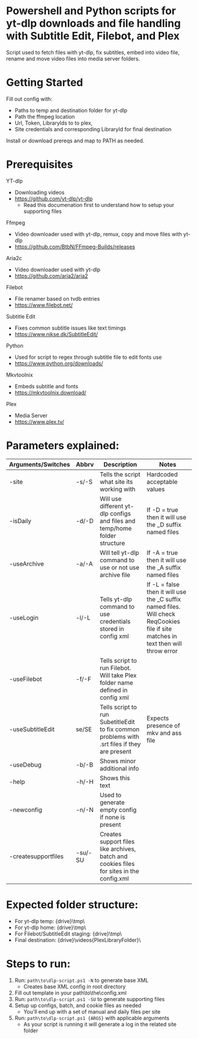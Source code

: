# Powershell and Python scripts for yt-dlp downloads and file handling with Subtitle Edit, Filebot, and Plex

Script used to fetch files with yt-dlp, fix subtitles, embed into video file, rename and move video files into media server folders.


# Getting Started

Fill out config with:
- Paths to temp and destination folder for yt-dlp
- Path the ffmpeg location
- Url, Token, LibraryIds to to plex, 
- Site credentials and corresponding LibraryId for final destination

Install or download prereqs and map to PATH as needed.


# Prerequisites

YT-dlp
- Downloading videos
- https://github.com/yt-dlp/yt-dlp
  - Read this documenation first to understand how to setup your supporting files

Ffmpeg
- Video downloader used with yt-dlp, remux, copy and move files with yt-dlp
- https://github.com/BtbN/FFmpeg-Builds/releases

Aria2c
- Video downloader used with yt-dlp
- https://github.com/aria2/aria2

Filebot
- File renamer based on tvdb entries
- https://www.filebot.net/

Subtitle Edit
- Fixes common subtitle issues like text timings
- https://www.nikse.dk/SubtitleEdit/

Python
- Used for script to regex through subtitle file to edit fonts use
- https://www.python.org/downloads/

Mkvtoolnix
- Embeds subtitle and fonts
- https://mkvtoolnix.download/

Plex
- Media Server
- https://www.plex.tv/


# Parameters explained:
| Arguments/Switches | Abbrv | Description|Notes|
 --- | --- | --- | --- 
|-site|-s/-S|Tells the script what site its working with|Hardcoded acceptable values|
|-isDaily|-d/-D|Will use different yt-dlp configs and files and temp/home folder structure| If -D = true then it will use the \_D suffix named files|
|-useArchive|-a/-A|Will tell yt-dlp command to use or not use archive file| If -A = true then it will use the \_A suffix named files|
|-useLogin|-l/-L|Tells yt-dlp command to use credentials stored in config xml| If -L = false then it will use the \_C suffix named files. Will check ReqCookies file if site matches in text then will throw error|
|-useFilebot|-f/-F|Tells script to run Filebot. Will take Plex folder name defined in config xml| |
|-useSubtitleEdit|se/SE|Tells script to run SubetitleEdit to fix common problems with .srt files if they are present| Expects presence of mkv and ass file |
|-useDebug|-b/-B| Shows minor additional info| |
|-help|-h/-H|Shows this text| |
|-newconfig|-n/-N|Used to generate empty config if none is present| |
|-createsupportfiles|-su/-SU|Creates support files like archives, batch and cookies files for sites in the config.xml| |


# Expected folder structure:
- For yt-dlp temp: {drive}\tmp\
- For yt-dlp home: {drive}\tmp\
- For Filebot/SubtitleEdit staging: {drive}\tmp\
- Final destination: {drive}\videos\{PlexLibraryFolder}\


# Steps to run:
1. Run: `path\to\dlp-script.ps1 -N` to generate base XML
   - Creates base XML config in root directory
2. Fill out template in your path\to\the\config.xml
3. Run: `path\to\dlp-script.ps1 -SU` to generate supporting files
4. Setup up configs, batch, and cookie files as needed
   - You'll end up with a set of manual and daily files per site
5. Run: `path\to\dlp-script.ps1 {ARGS}` with applicable arguments
   - As your script is running it will generate a log in the related site folder
